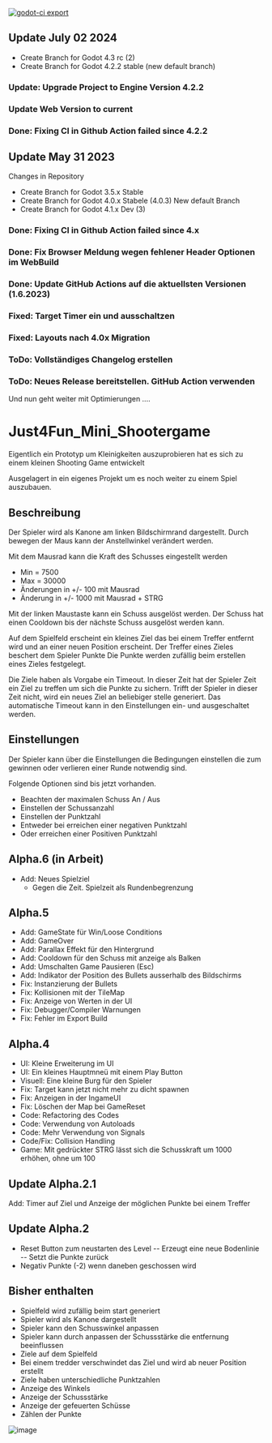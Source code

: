 [![godot-ci export](https://github.com/Coding-4Fun/Just4Fun_Mini_Shootergame/actions/workflows/export.yml/badge.svg)](https://github.com/Coding-4Fun/Just4Fun_Mini_Shootergame/actions/workflows/export.yml)

## Update July 02 2024

- Create Branch for Godot 4.3 rc (2)
- Create Branch for Godot 4.2.2 stable (new default branch)

### Update: Upgrade Project to Engine Version 4.2.2
### Update Web Version to current
### Done: Fixing CI in Github Action failed since 4.2.2


## Update May 31 2023
Changes in Repository

- Create Branch for Godot 3.5.x Stable
- Create Branch for Godot 4.0.x Stabele (4.0.3) New default Branch
- Create Branch for Godot 4.1.x Dev (3)

### Done: Fixing CI in Github Action failed since 4.x
### Done: Fix Browser Meldung wegen fehlener Header Optionen im WebBuild
### Done: Update GitHub Actions auf die aktuellsten Versionen (1.6.2023) 
### Fixed: Target Timer ein und ausschaltzen
### Fixed: Layouts nach 4.0x Migration

### ToDo: Vollständiges Changelog erstellen
### ToDo: Neues Release bereitstellen. GitHub Action verwenden

Und nun geht weiter mit Optimierungen ....


# Just4Fun_Mini_Shootergame
Eigentlich ein Prototyp um Kleinigkeiten auszuprobieren hat es sich zu einem kleinen Shooting Game entwickelt

Ausgelagert in ein eigenes Projekt um es noch weiter zu einem Spiel auszubauen.

## Beschreibung
Der Spieler wird als Kanone am linken Bildschirmrand dargestellt.
Durch bewegen der Maus kann der Anstellwinkel verändert werden.

Mit dem Mausrad kann die Kraft des Schusses eingestellt werden
- Min = 7500
- Max = 30000
- Änderungen in +/- 100 mit Mausrad
- Änderung in +/- 1000 mit Mausrad + STRG

Mit der linken Maustaste kann ein Schuss ausgelöst werden.
Der Schuss hat einen Cooldown bis der nächste Schuss ausgelöst werden kann.

Auf dem Spielfeld erscheint ein kleines Ziel das bei einem Treffer entfernt wird und an einer neuen Position erscheint.
Der Treffer eines Zieles beschert dem Spieler Punkte
Die Punkte werden zufällig beim erstellen eines Zieles festgelegt.

Die Ziele haben als Vorgabe ein Timeout. In dieser Zeit hat der Spieler Zeit ein Ziel zu treffen um sich die Punkte zu sichern.
Trifft der Spieler in dieser Zeit nicht, wird ein neues Ziel an beliebiger stelle generiert.
Das automatische Timeout kann in den Einstellungen ein- und ausgeschaltet werden.

## Einstellungen
Der Spieler kann über die Einstellungen die Bedingungen einstellen die zum gewinnen oder verlieren einer Runde notwendig sind.

Folgende Optionen sind bis jetzt vorhanden.
- Beachten der maximalen Schuss An / Aus
- Einstellen der Schussanzahl
- Einstellen der Punktzahl
- Entweder bei erreichen einer negativen Punktzahl
- Oder erreichen einer Positiven Punktzahl

## Alpha.6 (in Arbeit)
- Add: Neues Spielziel
  - Gegen die Zeit. Spielzeit als Rundenbegrenzung

## Alpha.5
- Add: GameState für Win/Loose Conditions
- Add: GameOver
- Add: Parallax Effekt für den Hintergrund
- Add: Cooldown für den Schuss mit anzeige als Balken
- Add: Umschalten Game Pausieren (Esc)
- Add: Indikator der Position des Bullets ausserhalb des Bildschirms
- Fix: Instanzierung der Bullets
- Fix: Kollisionen mit der TileMap
- Fix: Anzeige von Werten in der UI
- Fix: Debugger/Compiler Warnungen
- Fix: Fehler im Export Build


## Alpha.4
- UI: Kleine Erweiterung im UI
- UI: Ein kleines Hauptmneü mit einem Play Button
- Visuell: Eine kleine Burg für den Spieler
- Fix: Target kann jetzt nicht mehr zu dicht spawnen
- Fix: Anzeigen in der IngameUI
- Fix: Löschen der Map bei GameReset
- Code: Refactoring des Codes
- Code: Verwendung von Autoloads
- Code: Mehr Verwendung von Signals
- Code/Fix: Collision Handling
- Game: Mit gedrückter STRG lässt sich die Schusskraft um 1000 erhöhen, ohne um 100


## Update Alpha.2.1
Add: Timer auf Ziel und Anzeige der möglichen Punkte bei einem Treffer

## Update Alpha.2
- Reset Button zum neustarten des Level
-- Erzeugt eine neue Bodenlinie
-- Setzt die Punkte zurück
- Negativ Punkte (-2) wenn daneben geschossen wird

## Bisher enthalten
- Spielfeld wird zufällig beim start generiert
- Spieler wird als Kanone dargestellt
- Spieler kann den Schusswinkel anpassen
- Spieler kann durch anpassen der Schussstärke die entfernung beeinflussen
- Ziele auf dem Spielfeld
- Bei einem tredder verschwindet das Ziel und wird ab neuer Position erstellt
- Ziele haben unterschiedliche Punktzahlen
- Anzeige des Winkels
- Anzeige der Schussstärke
- Anzeige der gefeuerten Schüsse
- Zählen der Punkte

![image](https://user-images.githubusercontent.com/665076/154135268-b6129b4b-0391-4e34-b88f-384609d26781.png)
